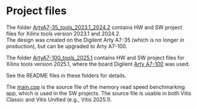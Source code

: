 # Project files

The folder [ArtyA7-35_tools_2023.1_2024.2](ArtyA7-35_tools_2023.1_2024.2) contains HW and SW project files for Xilinx tools version 2023.1 and 2024.2.  
The design was created on the Digilent Arty A7-35 (which is no longer in production), but can be upgraded to Arty A7-100.

The folder [ArtyA7-100_tools_2025.1](ArtyA7-100_tools_2025.1) contains HW and SW project files for Xilinx tools version 2025.1, where the board Digilent [Arty A7-100](https://digilent.com/shop/arty-a7-100t-artix-7-fpga-development-board/) was used.

See the README files in these folders for details.

The [main.cpp](main.cpp) is the source file of the memory read speed benchmarking app, which is used in the SW projects. The source file is usable in both Vitis Classic and Vitis Unified (e.g., Vitis 2025.1).

